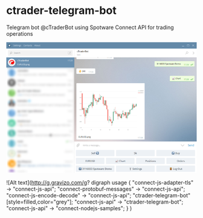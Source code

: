 # ctrader-telegram-bot
Telegram bot @cTraderBot using Spotware Connect API for trading operations

![cTrader Telegram Bot](https://raw.githubusercontent.com/spotware/spotware.github.io/master/screenshots/ctrader-telegram-bot.png "cTrader Telegram Bot")

![Alt text](http://g.gravizo.com/g?
  digraph usage {
    "connect-js-adapter-tls" -> "connect-js-api";
    "connect-protobuf-messages" -> "connect-js-api";
    "connect-js-encode-decode" -> "connect-js-api";
    "ctrader-telegram-bot" [style=filled,color="grey"];
    "connect-js-api" -> "ctrader-telegram-bot";
    "connect-js-api" -> "connect-nodejs-samples";
  }
)
